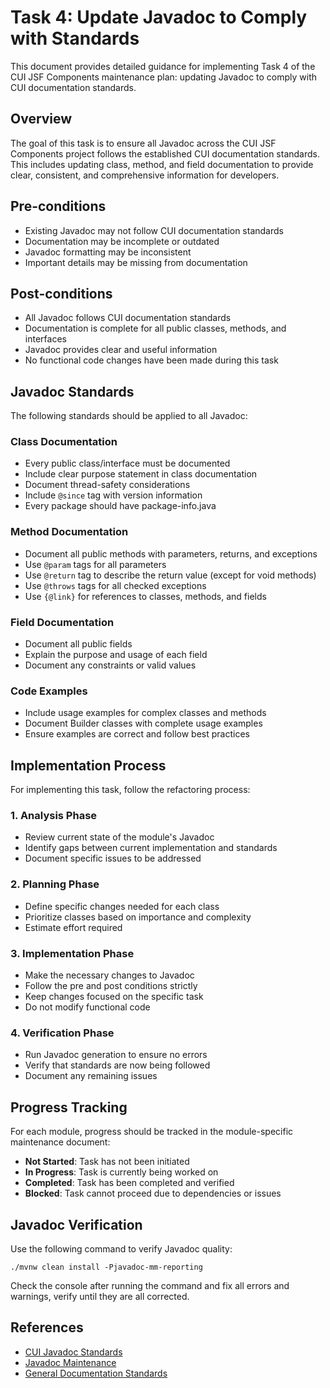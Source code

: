 # Task 4: Update Javadoc to Comply with Standards

This document provides detailed guidance for implementing Task 4 of the CUI JSF Components maintenance plan: updating Javadoc to comply with CUI documentation standards.

## Overview

The goal of this task is to ensure all Javadoc across the CUI JSF Components project follows the established CUI documentation standards. This includes updating class, method, and field documentation to provide clear, consistent, and comprehensive information for developers.

## Pre-conditions

- Existing Javadoc may not follow CUI documentation standards
- Documentation may be incomplete or outdated
- Javadoc formatting may be inconsistent
- Important details may be missing from documentation

## Post-conditions

- All Javadoc follows CUI documentation standards
- Documentation is complete for all public classes, methods, and interfaces
- Javadoc provides clear and useful information
- No functional code changes have been made during this task

## Javadoc Standards

The following standards should be applied to all Javadoc:

### Class Documentation

- Every public class/interface must be documented
- Include clear purpose statement in class documentation
- Document thread-safety considerations
- Include `@since` tag with version information
- Every package should have package-info.java

### Method Documentation

- Document all public methods with parameters, returns, and exceptions
- Use `@param` tags for all parameters
- Use `@return` tag to describe the return value (except for void methods)
- Use `@throws` tags for all checked exceptions
- Use `{@link}` for references to classes, methods, and fields

### Field Documentation

- Document all public fields
- Explain the purpose and usage of each field
- Document any constraints or valid values

### Code Examples

- Include usage examples for complex classes and methods
- Document Builder classes with complete usage examples
- Ensure examples are correct and follow best practices

## Implementation Process

For implementing this task, follow the refactoring process:

### 1. Analysis Phase

- Review current state of the module's Javadoc
- Identify gaps between current implementation and standards
- Document specific issues to be addressed

### 2. Planning Phase

- Define specific changes needed for each class
- Prioritize classes based on importance and complexity
- Estimate effort required

### 3. Implementation Phase

- Make the necessary changes to Javadoc
- Follow the pre and post conditions strictly
- Keep changes focused on the specific task
- Do not modify functional code

### 4. Verification Phase

- Run Javadoc generation to ensure no errors
- Verify that standards are now being followed
- Document any remaining issues

## Progress Tracking

For each module, progress should be tracked in the module-specific maintenance document:

- **Not Started**: Task has not been initiated
- **In Progress**: Task is currently being worked on
- **Completed**: Task has been completed and verified
- **Blocked**: Task cannot proceed due to dependencies or issues

## Javadoc Verification

Use the following command to verify Javadoc quality:
```
./mvnw clean install -Pjavadoc-mm-reporting
```

Check the console after running the command and fix all errors and warnings, verify until they are all corrected.

## References

- [CUI Javadoc Standards](https://github.com/cuioss/cui-llm-rules/tree/main/standards/documentation/javadoc-standards.adoc)
- [Javadoc Maintenance](https://github.com/cuioss/cui-llm-rules/tree/main/standards/documentation/javadoc-maintenance.adoc)
- [General Documentation Standards](https://github.com/cuioss/cui-llm-rules/tree/main/standards/documentation/general-standard.adoc)